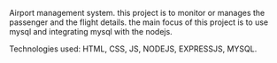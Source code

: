 Airport management system.
this project is to monitor or manages the passenger and the flight details.
the main focus of this project is to use mysql and integrating mysql with the nodejs.

Technologies used:
HTML, CSS, JS, NODEJS, EXPRESSJS, MYSQL.
